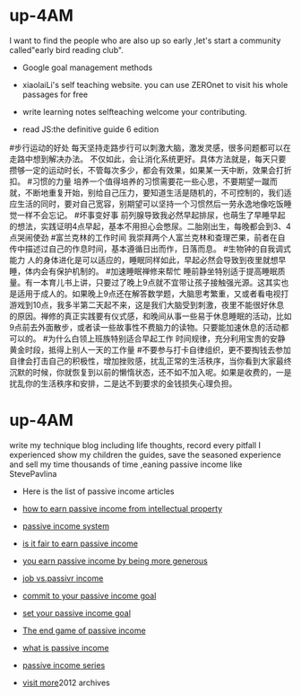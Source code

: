 # up-4AM
I want to find the people who are also up so early ,let's start a community called"early bird reading club".

* Google goal management methods

* xiaolaiLi's self teaching website. you can use ZEROnet to visit his whole passages for free

* write learning notes selfteaching welcome your contributing.

* read JS:the definitive guide 6 edition

#步行运动的好处
每天坚持走路步行可以刺激大脑，激发灵感，很多问题都可以在走路中想到解决办法。
不仅如此，会让消化系统更好。具体方法就是，每天只要攒够一定的运动时长，不管每次多少，都会有效果，如果某一天中断，效果会打折扣。
#习惯的力量
培养一个值得培养的习惯需要花一些心思，不要期望一蹴而就，不断地重复开始，别给自己压力，要知道生活是随机的，不可控制的，我们适应生活的同时，要对自己宽容，别期望可以坚持一个习惯然后一劳永逸地像吃饭睡觉一样不会忘记。
#坏事变好事
前列腺导致我必然早起排尿，也萌生了早睡早起的想法，实践证明4点早起，基本不用担心会憋尿。二胎刚出生，每晚都会到3、4点哭闹使劲
#富兰克林的工作时间
我崇拜两个人富兰克林和查理芒果，前者在自传中描述过自己的作息时间，基本遵循日出而作，日落而息。
#生物钟的自我调式能力
人的身体进化是可以适应的，睡眠同样如此，早起必然会导致到夜里就想早睡，体内会有保护机制的。
#加速睡眠禅修来帮忙
睡前静坐特别适于提高睡眠质量。有一本育儿书上讲，只要过了晚上9点就不宜带让孩子接触强光源。这其实也是适用于成人的。如果晚上9点还在解答数学题，大脑思考繁重，又或者看电视打游戏到10点，我多半第二天起不来，这是我们大脑受到刺激，夜里不能很好休息的原因。禅修的真正实践要有仪式感，和晚间从事一些易于休息睡眠的活动，比如9点前去外面散步，或者读一些故事性不费脑力的读物。只要能加速休息的活动都可以的。
#为什么白领上班族特别适合早起工作
时间规律，充分利用宝贵的安静黄金时段，抵得上别人一天的工作量
#不要参与打卡自律组织，更不要掏钱去参加
自律会打击自己的积极性，增加挫败感，扰乱正常的生活秩序，当你看到大家最终沉默的时候，你就恢复到以前的懒惰状态，还不如不加入呢。如果是收费的，一是扰乱你的生活秩序和安排，二是达不到要求的金钱损失心理负担。

# up-4AM
write my technique blog including life thoughts,
record every pitfall I experienced show my children the guides,
save the seasoned experience and sell my time thousands of time ,eaning passive income like StevePavlina

* Here is the list of passive income articles

* [how to earn passive income from intellectual property](https://www.stevepavlina.com/blog/2012/05/passive-income-systems/)
* [passive income system](https://www.stevepavlina.com/blog/2012/05/passive-income-systems/)
* [is it fair to earn passive income](https://www.stevepavlina.com/blog/2012/05/is-it-fair-to-earn-passive-income/)
* [you earn passive income by being more generous](https://www.stevepavlina.com/blog/2012/04/set-your-passive-income-goal/)
* [job vs.passivr income](https://www.stevepavlina.com/blog/2012/04/set-your-passive-income-goal/)
* [commit to your passive income goal](https://www.stevepavlina.com/blog/2012/04/set-your-passive-income-goal/)
* [set your passive income goal](https://www.stevepavlina.com/blog/2012/04/set-your-passive-income-goal/)
* [The end game of passive income](https://www.stevepavlina.com/blog/2012/04/the-end-game-of-passive-income/)
* [what is passive income](https://www.stevepavlina.com/blog/2012/04/what-is-passive-income/)
* [passive income series](https://www.stevepavlina.com/blog/2012/04/passive-income-series/)

* [visit more](https://www.stevepavlina.com/archives/)2012 archives
